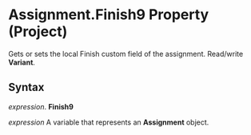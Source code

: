 
# Assignment.Finish9 Property (Project)

Gets or sets the local Finish custom field of the assignment. Read/write  **Variant**.


## Syntax

 _expression_. **Finish9**

 _expression_ A variable that represents an **Assignment** object.

